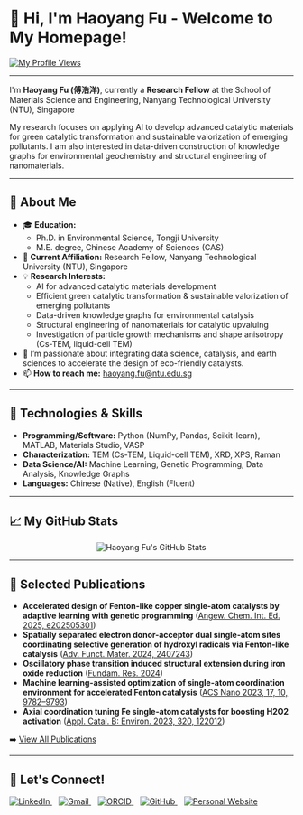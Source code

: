 # 👋 Hi, I'm Haoyang Fu - Welcome to My Homepage!

[![My Profile Views](https://komarev.com/ghpvc/?username=HaoyangFu&label=Profile%20Views&color=blueviolet&style=flat-square)](https://komarev.com/ghpvc/?username=HaoyangFu)

---

I'm **Haoyang Fu (傅浩洋)**, currently a **Research Fellow** at the School of Materials Science and Engineering, Nanyang Technological University (NTU), Singapore

My research focuses on applying AI to develop advanced catalytic materials for green catalytic transformation and sustainable valorization of emerging pollutants. I am also interested in data-driven construction of knowledge graphs for environmental geochemistry and structural engineering of nanomaterials.

---

## 🚀 About Me

* 🎓 **Education:**
    * Ph.D. in Environmental Science, Tongji University
    * M.E. degree, Chinese Academy of Sciences (CAS)
* 🔬 **Current Affiliation:** Research Fellow, Nanyang Technological University (NTU), Singapore
* 💡 **Research Interests:**
    * AI for advanced catalytic materials development
    * Efficient green catalytic transformation & sustainable valorization of emerging pollutants
    * Data-driven knowledge graphs for environmental catalysis
    * Structural engineering of nanomaterials for catalytic upvaluing
    * Investigation of particle growth mechanisms and shape anisotropy (Cs-TEM, liquid-cell TEM)
* 🌱 I’m passionate about integrating data science, catalysis, and earth sciences to accelerate the design of eco-friendly catalysts.
* 📫 **How to reach me:** [haoyang.fu@ntu.edu.sg](mailto:haoyang.fu@ntu.edu.sg)

---

## 🔧 Technologies & Skills

* **Programming/Software:** Python (NumPy, Pandas, Scikit-learn), MATLAB, Materials Studio, VASP
* **Characterization:** TEM (Cs-TEM, Liquid-cell TEM), XRD, XPS, Raman
* **Data Science/AI:** Machine Learning, Genetic Programming, Data Analysis, Knowledge Graphs
* **Languages:** Chinese (Native), English (Fluent)

---

## 📈 My GitHub Stats

<p align="center">
  <img src="https://github-readme-stats.vercel.app/api?username=HaoyangFu&show_icons=true&locale=en&theme=radical" alt="Haoyang Fu's GitHub Stats" />
</p>

---

## 📝 Selected Publications

* **Accelerated design of Fenton-like copper single-atom catalysts by adaptive learning with genetic programming** ([Angew. Chem. Int. Ed. 2025, e202505301](https://doi.org/10.1002/anie.202505301))
* **Spatially separated electron donor-acceptor dual single-atom sites coordinating selective generation of hydroxyl radicals via Fenton-like catalysis** ([Adv. Funct. Mater. 2024, 2407243](https://doi.org/10.1002/adfm.202407243))
* **Oscillatory phase transition induced structural extension during iron oxide reduction** ([Fundam. Res. 2024](https://www.sciencedirect.com/science/article/pii/S2667325824000037))
* **Machine learning-assisted optimization of single-atom coordination environment for accelerated Fenton catalysis** ([ACS Nano 2023, 17, 10, 9782–9793](https://doi.org/10.1021/acsnano.3b02823))
* **Axial coordination tuning Fe single-atom catalysts for boosting H2O2 activation** ([Appl. Catal. B: Environ. 2023, 320, 122012](https://doi.org/10.1016/j.apcatb.2022.122012))

➡️ [View All Publications](https://haoyangfu.github.io/publications.html)

---

## 🤝 Let's Connect!

<p align="left">
  <a href="https://www.linkedin.com/in/fu-haoyang-79a6b6242/" target="_blank">
    <img src="https://img.shields.io/badge/LinkedIn-%230077B5.svg?logo=linkedin&logoColor=white" alt="LinkedIn"/>
  </a>&nbsp;&nbsp;
  <a href="mailto:haoyang.fu@ntu.edu.sg">
    <img src="https://img.shields.io/badge/Gmail-%23D14836.svg?logo=gmail&logoColor=white" alt="Gmail"/>
  </a>&nbsp;&nbsp;
  <a href="https://orcid.org/0000-0001-8755-1144" target="_blank">
    <img src="https://img.shields.io/badge/ORCID-%23A6CE39.svg?logo=ORCID&logoColor=white" alt="ORCID"/>
  </a>&nbsp;&nbsp;
  <a href="https://github.com/HaoyangFu" target="_blank">
    <img src="https://img.shields.io/badge/GitHub-%23181717.svg?logo=github&logoColor=white" alt="GitHub"/>
  </a>&nbsp;&nbsp;
  <a href="https://haoyangfu.github.io/" target="_blank">
    <img src="https://img.shields.io/badge/Website-%234A90E2.svg?logo=firefox&logoColor=white" alt="Personal Website"/>
  </a>
</p>
